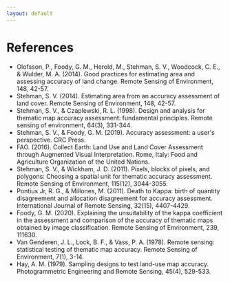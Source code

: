```yaml
---
layout: default
---
```


# References

* Olofsson, P., Foody, G. M., Herold, M., Stehman, S. V., Woodcock, C. E., & Wulder, M. A. (2014). Good practices for
  estimating area and assessing accuracy of land change. Remote Sensing of Environment, 148, 42-57.
* Stehman, S. V. (2014). Estimating area from an accuracy assessment of land cover. Remote Sensing of Environment, 148,
  42-57.
* Stehman, S. V., & Czaplewski, R. L. (1998). Design and analysis for thematic map accuracy assessment: fundamental 
  principles. Remote sensing of environment, 64(3), 331-344.
* Stehman, S. V., & Foody, G. M. (2019). Accuracy assessment: a user's perspective. CRC Press.
* FAO. (2016). Collect Earth: Land Use and Land Cover Assessment through Augmented Visual Interpretation. Rome, Italy:
  Food and Agriculture Organization of the United Nations.
* Stehman, S. V., & Wickham, J. D. (2011). Pixels, blocks of pixels, and polygons: Choosing a spatial unit for thematic 
  accuracy assessment. Remote Sensing of Environment, 115(12), 3044-3055.
* Pontius Jr, R. G., & Millones, M. (2011). Death to Kappa: birth of quantity disagreement and allocation disagreement
  for accuracy assessment. International Journal of Remote Sensing, 32(15), 4407-4429.
* Foody, G. M. (2020). Explaining the unsuitability of the kappa coefficient in the assessment and comparison of the
  accuracy of thematic maps obtained by image classification. Remote Sensing of Environment, 239, 111630.
* Van Genderen, J. L., Lock, B. F., & Vass, P. A. (1978). Remote sensing: statistical testing of thematic map accuracy. 
  Remote Sensing of Environment, 7(1), 3-14.
* Hay, A. M. (1979). Sampling designs to test land-use map accuracy. Photogrammetric Engineering and Remote Sensing, 
  45(4), 529-533.